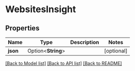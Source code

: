 # WebsitesInsight

## Properties

Name | Type | Description | Notes
------------ | ------------- | ------------- | -------------
**json** | Option<**String**> |  | [optional]

[[Back to Model list]](../README.md#documentation-for-models) [[Back to API list]](../README.md#documentation-for-api-endpoints) [[Back to README]](../README.md)


